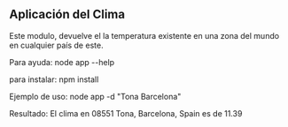 ## Aplicación del Clima 

Este modulo, devuelve el la temperatura existente en una zona del mundo en cualquier país de este.

Para ayuda:
node app --help

para instalar:
npm install

Ejemplo de uso:
node app -d "Tona Barcelona"

Resultado:
El clima en 08551 Tona, Barcelona, Spain es de 11.39